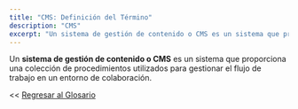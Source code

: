 ```yaml
---
title: "CMS: Definición del Término"
description: "CMS"
excerpt: "Un sistema de gestión de contenido o CMS es un sistema que proporciona una colección de procedimientos utilizados para gestionar el flujo de trabajo en un entorno de colaboración."
---
```


Un **sistema de gestión de contenido o CMS** es un sistema que proporciona una colección de procedimientos utilizados para gestionar el flujo de trabajo en un entorno de colaboración.

<< [Regresar al Glosario](https://ciberninjas.com/glosario/ "Regresar a la Página Principal del Glosario")
